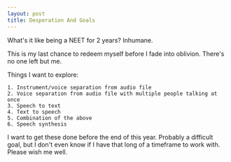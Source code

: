 ```yaml
---
layout: post
title: Desperation And Goals
---
```


<p class="message">
What's it like being a NEET for 2 years? Inhumane.

This is my last chance to redeem myself before I fade into oblivion. There's no one left but me.
<p>

Things I want to explore:

    1. Instrument/voice separation from audio file
    2. Voice separation from audio file with multiple people talking at once
    3. Speech to text
    4. Text to speech
    5. Combination of the above
    6. Speech synthesis

I want to get these done before the end of this year. Probably a difficult goal, but I don't even know if I have that long of a timeframe to work with. Please wish me well.